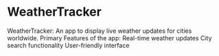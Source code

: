 # WeatherTracker
WeatherTracker: An app to display live weather updates for cities worldwide.
Primary Features of the app:
Real-time weather updates
City search functionality
User-friendly interface
